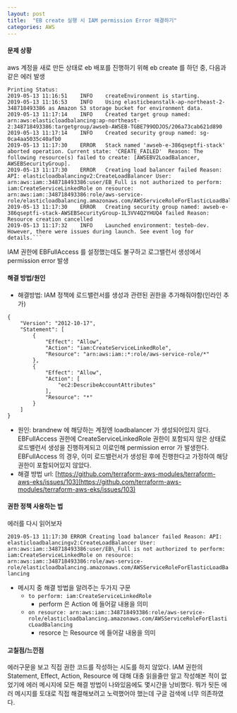```yaml
---
layout: post
title:  "EB create 실행 시 IAM permission Error 해결하기"
categories: AWS
---
```

#### 문제 상황

aws 계정을 새로 만든 상태로 eb 배포를 진행하기 위해 eb create 를 하던 중, 다음과 같은 에러 발생

```Describe
Printing Status:
2019-05-13 11:16:51    INFO    createEnvironment is starting.
2019-05-13 11:16:53    INFO    Using elasticbeanstalk-ap-northeast-2-348718493386 as Amazon S3 storage bucket for environment data.
2019-05-13 11:17:14    INFO    Created target group named: arn:aws:elasticloadbalancing:ap-northeast-2:348718493386:targetgroup/awseb-AWSEB-TGBE799ODJOS/206a73cab621d890
2019-05-13 11:17:14    INFO    Created security group named: sg-0ca4aa5035c40afb0
2019-05-13 11:17:30    ERROR   Stack named 'awseb-e-386qseptfi-stack' aborted operation. Current state: 'CREATE_FAILED'  Reason: The following resource(s) failed to create: [AWSEBV2LoadBalancer, AWSEBSecurityGroup]. 
2019-05-13 11:17:30    ERROR   Creating load balancer failed Reason: API: elasticloadbalancingv2:CreateLoadBalancer User: arn:aws:iam::348718493386:user/EB_Full is not authorized to perform: iam:CreateServiceLinkedRole on resource: arn:aws:iam::348718493386:role/aws-service-role/elasticloadbalancing.amazonaws.com/AWSServiceRoleForElasticLoadBalancing
2019-05-13 11:17:30    ERROR   Creating security group named: awseb-e-386qseptfi-stack-AWSEBSecurityGroup-1L3VV4Q2YHUQ4 failed Reason: Resource creation cancelled
2019-05-13 11:17:32    INFO    Launched environment: testeb-dev. However, there were issues during launch. See event log for details.```
```

IAM 권한에 EBFullAccess 를 설정했는데도 불구하고 로그밸런서 생성에서 permission error 발생

#### 해결 방법/원인

-   해결방법: IAM 정책에 로드밸런서를 생성과 관련된 권한을 추가해줘야함(인라인 추가)

```
{
    "Version": "2012-10-17",
    "Statement": [
        {
            "Effect": "Allow",
            "Action": "iam:CreateServiceLinkedRole",
            "Resource": "arn:aws:iam::*:role/aws-service-role/*"
        },
        {
            "Effect": "Allow",
            "Action": [
                "ec2:DescribeAccountAttributes"
            ],
            "Resource": "*"
        }
    ]
}
```

-   원인: brandnew 에 해당하는 계정엔 loadbalancer 가 생성되어있지 않다. EBFullAccess 권한에 CreateServiceLinkedRole 권한이 포함되지 않은 상태로 로드밸런서 생성을 진행하게되고 이로인해 permission error 가 발생한다. EBFullAccess 의 경우, 이미 로드밸런서가 생성된 후에 진행한다고 가정하여 해당 권한이 포함되어있지 않았다.
-   해결 방법 url: [https://github.com/terraform-aws-modules/terraform-aws-eks/issues/103](https://github.com/terraform-aws-modules/terraform-aws-eks/issues/103)

#### 권한 정책 사용하는 법

에러를 다시 읽어보자

`2019-05-13 11:17:30 ERROR Creating load balancer failed Reason: API: elasticloadbalancingv2:CreateLoadBalancer User: arn:aws:iam::348718493386:user/EB\_Full is not authorized to perform: iam:CreateServiceLinkedRole on resource: arn:aws:iam::348718493386:role/aws-service-role/elasticloadbalancing.amazonaws.com/AWSServiceRoleForElasticLoadBalancing`

-   메시지 중 해결 방법을 알려주는 두가지 구문
    -   `to perform: iam:CreateServiceLinkedRole`
        -   perform 은 Action 에 들어갈 내용을 의미
    -   `on resource: arn:aws:iam::348718493386:role/aws-service-role/elasticloadbalancing.amazonaws.com/AWSServiceRoleForElasticLoadBalancing`
        -   resorce 는 Resource 에 들어갈 내용을 의미

#### 고칠점/느낀점

에러구문을 보고 직접 권한 코드를 작성하는 시도를 하지 않았다. IAM 권한의 Statement, Effect, Action, Resource 에 대해 대충 읽을줄만 알고 작성해본 적이 없었기에 에러 메시지에 모든 해결 방법이 나와있음에도 몇시간을 낭비했다. 뭐가 됫든 에러 메시지를 토대로 직접 해결해보려고 노력했어야 했는데 구글 검색에 너무 의존하였다.